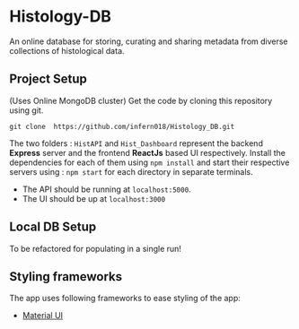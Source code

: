 
# Histology-DB
An online database for storing, curating and sharing metadata from diverse collections of histological data.

## Project Setup

(Uses Online MongoDB cluster)
Get the code by cloning this repository using git.
```
git clone  https://github.com/infern018/Histology_DB.git
```

The two folders : `HistAPI` and `Hist_Dashboard` represent the backend __Express__ server and the frontend __ReactJs__ based UI respectively.
Install the dependencies for each of them using `npm install` and start their respective servers using : `npm start` for each directory in separate terminals.

 - The API should be running at `localhost:5000`.
 - The UI should be up at `localhost:3000`

## Local DB Setup

To be refactored for populating in a single run!

## Styling frameworks
The app uses following frameworks to ease styling of the app:
- [Material UI](https://mui.com/)

